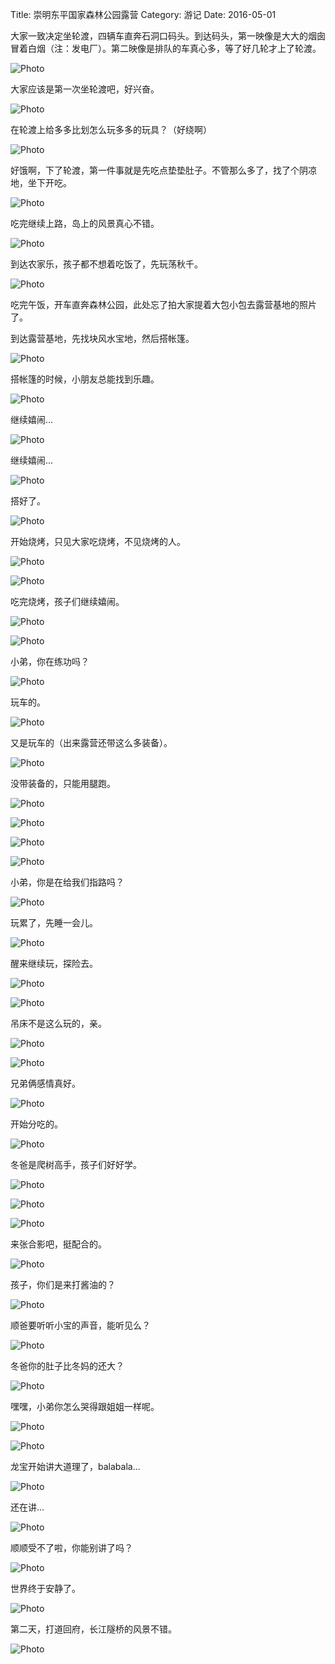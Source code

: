Title: 崇明东平国家森林公园露营
Category: 游记
Date: 2016-05-01

大家一致决定坐轮渡，四辆车直奔石洞口码头。到达码头，第一映像是大大的烟囱冒着白烟（注：发电厂）。第二映像是排队的车真心多，等了好几轮才上了轮渡。

![Photo]({attach}images/cmly/cmly0.jpg)


大家应该是第一次坐轮渡吧，好兴奋。

![Photo]({attach}images/cmly/cmly0_01.jpg)


在轮渡上给多多比划怎么玩多多的玩具？（好绕啊）

![Photo]({attach}images/cmly/cmly0_02.jpg)


好饿啊，下了轮渡，第一件事就是先吃点垫垫肚子。不管那么多了，找了个阴凉地，坐下开吃。

![Photo]({attach}images/cmly/cmly1.jpg)


吃完继续上路，岛上的风景真心不错。

![Photo]({attach}images/cmly/cmly1_01.jpg)


到达农家乐，孩子都不想着吃饭了，先玩荡秋千。

![Photo]({attach}images/cmly/cmly2.jpg)


吃完午饭，开车直奔森林公园，此处忘了拍大家提着大包小包去露营基地的照片了。


到达露营基地，先找块风水宝地，然后搭帐篷。

![Photo]({attach}images/cmly/cmly3.jpg)


搭帐篷的时候，小朋友总能找到乐趣。

![Photo]({attach}images/cmly/cmly3_01.jpg)


继续嬉闹...

![Photo]({attach}images/cmly/cmly3_02.jpg)


继续嬉闹...

![Photo]({attach}images/cmly/cmly3_03.jpg)


搭好了。

![Photo]({attach}images/cmly/cmly3_04.jpg)


开始烧烤，只见大家吃烧烤，不见烧烤的人。

![Photo]({attach}images/cmly/cmly4.jpg)

![Photo]({attach}images/cmly/cmly5.jpg)


吃完烧烤，孩子们继续嬉闹。

![Photo]({attach}images/cmly/cmly6.jpg)

![Photo]({attach}images/cmly/cmly6_01.jpg)


小弟，你在练功吗？

![Photo]({attach}images/cmly/cmly6_02.jpg)


玩车的。

![Photo]({attach}images/cmly/cmly7.jpg)


又是玩车的（出来露营还带这么多装备）。

![Photo]({attach}images/cmly/cmly8.jpg)


没带装备的，只能用腿跑。

![Photo]({attach}images/cmly/cmly9.jpg)

![Photo]({attach}images/cmly/cmly10.jpg)

![Photo]({attach}images/cmly/cmly11.jpg)

![Photo]({attach}images/cmly/cmly11_01.jpg)


小弟，你是在给我们指路吗？

![Photo]({attach}images/cmly/cmly12.jpg)


玩累了，先睡一会儿。

![Photo]({attach}images/cmly/cmly13.jpg)


醒来继续玩，探险去。

![Photo]({attach}images/cmly/cmly14.jpg)

![Photo]({attach}images/cmly/cmly15.jpg)


吊床不是这么玩的，亲。

![Photo]({attach}images/cmly/cmly16.jpg)

![Photo]({attach}images/cmly/cmly17.jpg)


兄弟俩感情真好。

![Photo]({attach}images/cmly/cmly18.jpg)


开始分吃的。

![Photo]({attach}images/cmly/cmly20.jpg)


冬爸是爬树高手，孩子们好好学。

![Photo]({attach}images/cmly/cmly20_01.jpg)

![Photo]({attach}images/cmly/cmly20_02.jpg)

![Photo]({attach}images/cmly/cmly20_03.jpg)


来张合影吧，挺配合的。

![Photo]({attach}images/cmly/cmly21.jpg)


孩子，你们是来打酱油的？

![Photo]({attach}images/cmly/cmly22.jpg)


顺爸要听听小宝的声音，能听见么？

![Photo]({attach}images/cmly/cmly23.jpg)


冬爸你的肚子比冬妈的还大？

![Photo]({attach}images/cmly/cmly24.jpg)


嘿嘿，小弟你怎么哭得跟姐姐一样呢。

![Photo]({attach}images/cmly/cmly25.jpg)

![Photo]({attach}images/cmly/cmly26.jpg)


龙宝开始讲大道理了，balabala...

![Photo]({attach}images/cmly/cmly27.jpg)


还在讲...

![Photo]({attach}images/cmly/cmly28.jpg)


顺顺受不了啦，你能别讲了吗？

![Photo]({attach}images/cmly/cmly29.jpg)


世界终于安静了。

![Photo]({attach}images/cmly/cmly30.jpg)


第二天，打道回府，长江隧桥的风景不错。

![Photo]({attach}images/cmly/cmly31.jpg)
